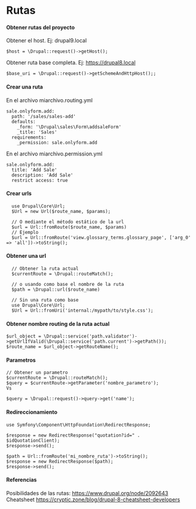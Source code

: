 Rutas
========
#### Obtener rutas del proyecto
Obtener el host. Ej: drupal9.local
```
$host = \Drupal::request()->getHost();
```

Obtener ruta base completa. Ej: https://drupal8.local
```
$base_uri = \Drupal::request()->getSchemeAndHttpHost();;
```

#### Crear una ruta
En el archivo miarchivo.routing.yml
```
sale.onlyform.add:
  path: '/sales/sales-add'
  defaults:
    _form: '\Drupal\sales\Form\addsaleForm'
    _title: 'Sales'
  requirements:
    _permission: sale.onlyform.add
```
En el archivo miarchivo.permission.yml
```
sale.onlyform.add:
  title: 'Add Sale'
  description: 'Add Sale'
  restrict access: true
```
#### Crear urls
```
  use Drupal\Core\Url;
  $Url = new Url($route_name, $params)​;

  // O mediante el método estático de la url
  $url = Url::fromRoute($route_name, $params)​
  // Ejemplo
  $url = Url::fromRoute('view.glossary_terms.glossary_page', ['arg_0' => 'all'])->toString();
```
#### Obtener una url
```
  // Obtener la ruta actual
  $currentRoute = \Drupal::routeMatch();

  // o usando como base el nombre de la ruta
  $path = \Drupal::url($route_name)
  
  // Sin una ruta como base
  use Drupal\Core\Url;
  $Url = Url::fromUri('internal:/mypath/to/style.css');
```

#### Obtener nombre routing de la ruta actual
```
$url_object = \Drupal::service('path.validator')->getUrlIfValid(\Drupal::service('path.current')->getPath());
$route_name = $url_object->getRouteName();
```

#### Parametros
```
// Obtener un parametro
$currentRoute = \Drupal::routeMatch();
$query = $currentRoute->getParameter('nombre_parametro');
Vs

$query = \Drupal::request()->query->get('name');
```

#### Redireccionamiento
```
use Symfony\Component\HttpFoundation\RedirectResponse;

$response = new RedirectResponse("quotation?id=" . $idQuotationClient);
$response->send();

$path = Url::fromRoute('mi_nombre_ruta')->toString();
$response = new RedirectResponse($path);
$response->send();
```


#### Referencias
Posibilidades de las rutas: https://www.drupal.org/node/2092643
Cheatsheet https://cryptic.zone/blog/drupal-8-cheatsheet-developers
